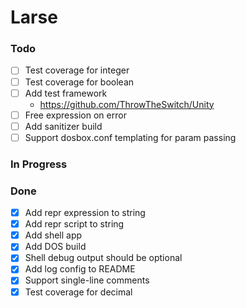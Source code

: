 # Larse

### Todo

- [ ] Test coverage for integer
- [ ] Test coverage for boolean
- [ ] Add test framework
  - <https://github.com/ThrowTheSwitch/Unity>
- [ ] Free expression on error
- [ ] Add sanitizer build
- [ ] Support dosbox.conf templating for param passing

### In Progress

### Done

- [x] Add repr expression to string
- [x] Add repr script to string
- [x] Add shell app
- [x] Add DOS build
- [x] Shell debug output should be optional
- [x] Add log config to README
- [x] Support single-line comments
- [x] Test coverage for decimal
